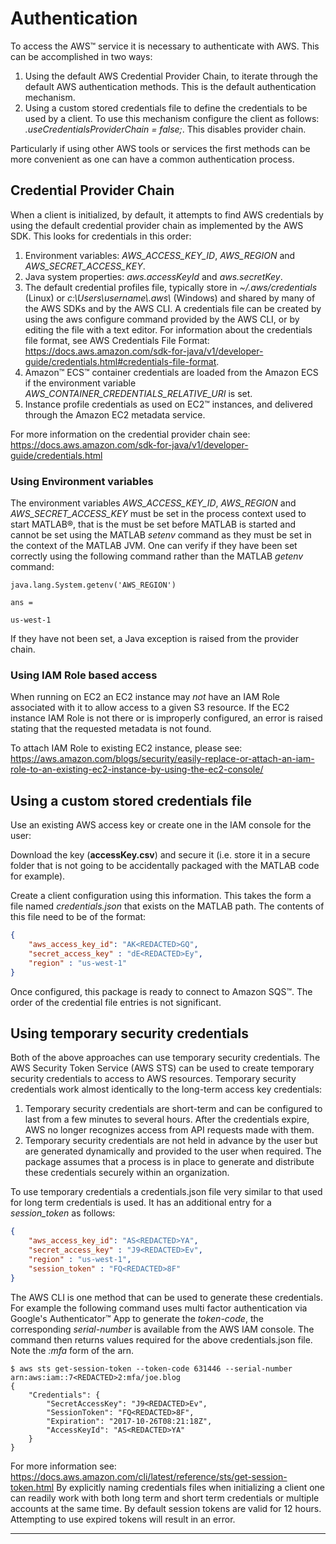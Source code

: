 # Authentication

To access the AWS™ service it is necessary to authenticate with AWS. This can be accomplished in two ways:
1. Using the default AWS Credential Provider Chain, to iterate through the default AWS authentication methods. This is the default authentication mechanism.
2. Using a custom stored credentials file to define the credentials to be used by a client. To use this mechanism configure the client as follows: *<clientName>.useCredentialsProviderChain = false;*. This disables provider chain.

Particularly if using other AWS tools or services the first methods can be more convenient as one can have a common authentication process.

## Credential Provider Chain
When a client is initialized, by default, it attempts to find AWS credentials by using the default credential provider chain as implemented by the AWS SDK. This looks for credentials in this order:

1. Environment variables: *AWS_ACCESS_KEY_ID*, *AWS_REGION* and *AWS_SECRET_ACCESS_KEY*.
2. Java system properties: *aws.accessKeyId* and *aws.secretKey*.
3. The default credential profiles file, typically store in *~/.aws/credentials* (Linux) or *c:\\Users\\username\\.aws\\* (Windows) and shared by many of the AWS SDKs and by the AWS CLI. A credentials file can be created by using the aws configure command provided by the AWS CLI, or by editing the file with a text editor. For information about the credentials file format, see AWS Credentials File Format: <https://docs.aws.amazon.com/sdk-for-java/v1/developer-guide/credentials.html#credentials-file-format>.
4. Amazon™ ECS™ container credentials are loaded from the Amazon ECS if the environment variable *AWS_CONTAINER_CREDENTIALS_RELATIVE_URI* is set.
5. Instance profile credentials as used on EC2™ instances, and delivered through the Amazon EC2 metadata service.

For more information on the credential provider chain see: <https://docs.aws.amazon.com/sdk-for-java/v1/developer-guide/credentials.html>

### Using Environment variables
The environment variables *AWS_ACCESS_KEY_ID*, *AWS_REGION* and *AWS_SECRET_ACCESS_KEY* must be set in the process context used to start MATLAB®, that is the must be set before MATLAB is started and cannot be set using the MATLAB *setenv* command as they must be set in the context of the MATLAB JVM. One can verify if they have been set correctly using the following command rather than the MATLAB *getenv* command:
```
java.lang.System.getenv('AWS_REGION')

ans =

us-west-1
```
If they have not been set, a Java exception is raised from the provider chain.

### Using IAM Role based access
When running on EC2 an EC2 instance may *not* have an IAM Role associated with it to allow access to a given S3 resource. If the EC2 instance IAM Role is not there or is improperly configured, an error is raised stating that the requested metadata is not found.

To attach IAM Role to existing EC2 instance, please see: <https://aws.amazon.com/blogs/security/easily-replace-or-attach-an-iam-role-to-an-existing-ec2-instance-by-using-the-ec2-console/>

## Using a custom stored credentials file
Use an existing AWS access key or create one in the IAM console for the user:   

Download the key (**accessKey.csv**) and secure it (i.e. store it in a secure folder that is not going to be accidentally packaged with the MATLAB code for example).   

Create a client configuration using this information. This takes the form a file named *credentials.json* that
exists on the MATLAB path. The contents of this file need to be of the format:

```json
{
    "aws_access_key_id": "AK<REDACTED>GQ",
    "secret_access_key" : "dE<REDACTED>Ey",
    "region" : "us-west-1"
}
```
Once configured, this package is ready to connect to Amazon SQS™. The order of the credential file entries is not significant.


## Using temporary security credentials

Both of the above approaches can use temporary security credentials. The AWS Security Token Service (AWS STS) can be used to create temporary security credentials to access to AWS resources. Temporary security credentials work almost identically to the long-term access key credentials:

1. Temporary security credentials are short-term and can be configured to last from a few minutes to several hours. After the credentials expire, AWS no longer recognizes access from API requests made with them.
2. Temporary security credentials are not held in advance by the user but are generated dynamically and provided to the user when required. The package assumes that a process is in place to generate and distribute these credentials securely within an organization.

To use temporary credentials a credentials.json file very similar to that used for long term credentials is used. It has an additional entry for a *session_token* as follows:
```json
{
    "aws_access_key_id": "AS<REDACTED>YA",
    "secret_access_key" : "J9<REDACTED>Ev",
    "region" : "us-west-1",
    "session_token" : "FQ<REDACTED>8F"
}
```

The AWS CLI is one method that can be used to generate these credentials. For example the following command uses multi factor authentication via Google's Authenticator™ App to generate the *token-code*, the corresponding *serial-number* is available from the AWS IAM console. The command then returns values required for the above credentials.json file. Note the *:mfa* form of the arn.
```
$ aws sts get-session-token --token-code 631446 --serial-number arn:aws:iam::7<REDACTED>2:mfa/joe.blog
{
    "Credentials": {
        "SecretAccessKey": "J9<REDACTED>Ev",
        "SessionToken": "FQ<REDACTED>8F",
        "Expiration": "2017-10-26T08:21:18Z",
        "AccessKeyId": "AS<REDACTED>YA"
    }
}
```
For more information see: <https://docs.aws.amazon.com/cli/latest/reference/sts/get-session-token.html> By explicitly naming credentials files when initializing a client one can readily work with both long term and short term credentials or multiple accounts at the same time. By default session tokens are valid for 12 hours. Attempting to use expired tokens will result in an error.

------------

[//]: #  (Copyright 2019-2021 The MathWorks, Inc.)

